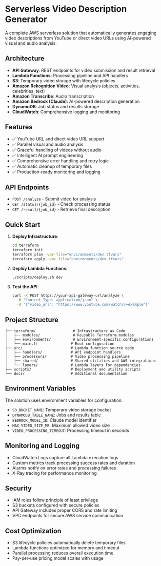 # Serverless Video Description Generator

A complete AWS serverless solution that automatically generates engaging video descriptions from YouTube or direct video URLs using AI-powered visual and audio analysis.

## Architecture

- **API Gateway**: REST endpoints for video submission and result retrieval
- **Lambda Functions**: Processing pipeline and API handlers
- **S3**: Temporary video storage with lifecycle policies
- **Amazon Rekognition Video**: Visual analysis (objects, activities, celebrities, text)
- **Amazon Transcribe**: Audio transcription
- **Amazon Bedrock (Claude)**: AI-powered description generation
- **DynamoDB**: Job status and results storage
- **CloudWatch**: Comprehensive logging and monitoring

## Features

- ✅ YouTube URL and direct video URL support
- ✅ Parallel visual and audio analysis
- ✅ Graceful handling of videos without audio
- ✅ Intelligent AI prompt engineering
- ✅ Comprehensive error handling and retry logic
- ✅ Automatic cleanup of temporary files
- ✅ Production-ready monitoring and logging

## API Endpoints

- `POST /analyze` - Submit video for analysis
- `GET /status/{job_id}` - Check processing status
- `GET /result/{job_id}` - Retrieve final description

## Quick Start

1. **Deploy Infrastructure**:
   ```bash
   cd terraform
   terraform init
   terraform plan -var-file="environments/dev.tfvars"
   terraform apply -var-file="environments/dev.tfvars"
   ```

2. **Deploy Lambda Functions**:
   ```bash
   ./scripts/deploy.sh dev
   ```

3. **Test the API**:
   ```bash
   curl -X POST https://your-api-gateway-url/analyze \
     -H "Content-Type: application/json" \
     -d '{"video_url": "https://www.youtube.com/watch?v=example"}'
   ```

## Project Structure

```
├── terraform/                 # Infrastructure as Code
│   ├── modules/               # Reusable Terraform modules
│   ├── environments/          # Environment-specific configurations
│   └── main.tf               # Root configuration
├── src/                      # Lambda function source code
│   ├── handlers/             # API endpoint handlers
│   ├── processors/           # Video processing pipeline
│   ├── shared/               # Shared utilities and AWS integrations
│   └── layers/               # Lambda layers for dependencies
├── scripts/                  # Deployment and utility scripts
└── docs/                     # Additional documentation
```

## Environment Variables

The solution uses environment variables for configuration:

- `S3_BUCKET_NAME`: Temporary video storage bucket
- `DYNAMODB_TABLE_NAME`: Jobs and results table
- `BEDROCK_MODEL_ID`: Claude model identifier
- `MAX_VIDEO_SIZE_MB`: Maximum allowed video size
- `VIDEO_PROCESSING_TIMEOUT`: Processing timeout in seconds

## Monitoring and Logging

- CloudWatch Logs capture all Lambda execution logs
- Custom metrics track processing success rates and duration
- Alarms notify on error rates and processing failures
- X-Ray tracing for performance monitoring

## Security

- IAM roles follow principle of least privilege
- S3 buckets configured with secure policies
- API Gateway includes proper CORS and rate limiting
- VPC endpoints for secure AWS service communication

## Cost Optimization

- S3 lifecycle policies automatically delete temporary files
- Lambda functions optimized for memory and timeout
- Parallel processing reduces overall execution time
- Pay-per-use pricing model scales with usage